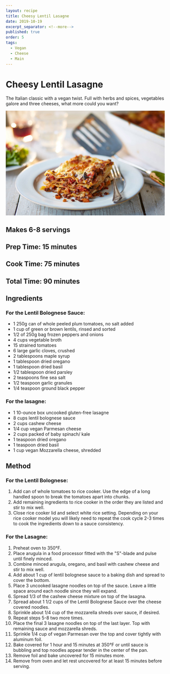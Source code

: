 ```yaml
---
layout: recipe
title: Cheesy Lentil Lasagne
date: 2019-10-19
excerpt_separator: <!--more-->
published: true
order: 5
tags:
  - Vegan
  - Cheese
  - Main
---
```


# Cheesy Lentil Lasagne
The Italian classic with a vegan twist. Full with herbs and spices, vegetables galore and three cheeses, what more could you want?


[![Cheesy Lentil Lasagne](/_uploads/veganlasagne.jpg)](/_uploads/veganlasagne.jpg)

## Makes 6-8 servings

## Prep Time: 15 minutes
## Cook Time: 75 minutes
## Total Time: 90 minutes

## Ingredients
### For the Lentil Bolognese Sauce:
- 1 250g can of whole peeled plum tomatoes, no salt added
- 1 cup of green or brown lentils, rinsed and sorted
- 1/2 of 250g bag frozen peppers and onions
- 4 cups vegetable broth
- 15 strained tomatoes
- 6 large garlic cloves, crushed
- 2 tablespoons maple syrup
- 1 tablespoon dried oregano
- 1 tablespoon dried basil
- 1/2 tablespoon dried parsley
- 2 teaspoons fine sea salt
- 1/2 teaspoon garlic granules
- 1/4 teaspoon ground black pepper

### For the lasagne:
- 1 10-ounce box uncooked gluten-free lasagne
- 8 cups lentil bolognese sauce
- 2 cups cashew cheese
- 1/4 cup vegan Parmesan cheese
- 2 cups packed of baby spinach/ kale
- 1 teaspoon dried oregano
- 1 teaspoon dried basil
- 1 cup vegan Mozzarella cheese, shredded


## Method
### For the Lentil Bolognese:
1. Add can of whole tomatoes to rice cooker. Use the edge of a long handled spoon to break the tomatoes apart into chunks.
2. Add remaining ingredients to rice cooker in the order they are listed and stir to mix well.
3. Close rice cooker lid and select white rice setting. Depending on your rice cooker model you will likely need to repeat the cook cycle 2-3 times to cook the ingredients down to a sauce consistency.

### For the Lasagne:
1. Preheat oven to 350°F.
2. Place arugula in a food processor fitted with the "S"-blade and pulse until finely minced.
3. Combine minced arugula, oregano, and basil with cashew cheese and stir to mix well.
4. Add about 1 cup of lentil bolognese sauce to a baking dish and spread to cover the bottom.
5. Place 3 uncooked lasagne noodles on top of the sauce. Leave a little space around each noodle since they will expand.
6. Spread 1/3 of the cashew cheese mixture on top of the lasagna.
7. Spread about 1 1/2 cups of the Lentil Bolognese Sauce over the cheese covered noodles.
8. Sprinkle about 1/4 cup of the mozzarella shreds over sauce, if desired.
9. Repeat steps 5-8 two more times.
10. Place the final 3 lasagne noodles on top of the last layer. Top with remaining sauce and mozzarella shreds.
11. Sprinkle 1/4 cup of vegan Parmesan over the top and cover tightly with aluminum foil.
12. Bake covered for 1 hour and 15 minutes at 350°F or until sauce is bubbling and top noodles appear tender in the center of the pan.
13. Remove foil and bake uncovered for 15 minutes more.
14. Remove from oven and let rest uncovered for at least 15 minutes before serving.
